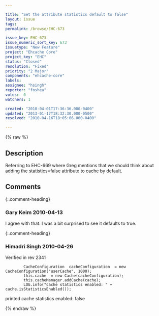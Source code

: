 ```yaml
---

title: "Set the attribute statistics default to false"
layout: issue
tags: 
permalink: /browse/EHC-673

issue_key: EHC-673
issue_numeric_sort_key: 673
issuetype: "New Feature"
project: "Ehcache Core"
project_key: "EHC"
status: "Closed"
resolution: "Fixed"
priority: "2 Major"
components: "ehcache-core"
labels: 
assignee: "hsingh"
reporter: "foshea"
votes:  0
watchers: 1

created: "2010-04-01T17:36:36.000-0400"
updated: "2013-01-17T18:32:30.000-0500"
resolved: "2010-04-16T18:05:06.000-0400"

---
```




{% raw %}



## Description

<div markdown="1" class="description">

Referring to EHC-669 where Greg mentions that we should think about adding the statistics=false attribute to cache by default.

</div>

## Comments


{:.comment-heading}
### **Gary Keim** <span class="date">2010-04-13</span>

<div markdown="1" class="comment">

I agree with that.  I was a bit surprised to see it defaults to true.


</div>


{:.comment-heading}
### **Himadri Singh** <span class="date">2010-04-26</span>

<div markdown="1" class="comment">

Verified in rev 2341


```
		CacheConfiguration  cacheConfiguration  = new CacheConfiguration("userCache", 1000);
		this.cache 	= new Cache(cacheConfiguration);
		this.cacheManager.addCache(cache);
		LOG.info("cache statistics enabled: " + cache.isStatisticsEnabled());
```


printed  cache statistics enabled: false

</div>



{% endraw %}
